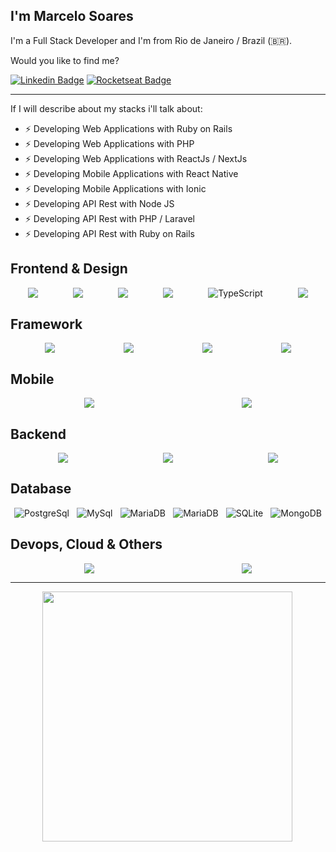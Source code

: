 <!-- # Hi there 👋 -->

<!-- <h1>Hey! <img src="https://raw.githubusercontent.com/tavareshenrique/tavareshenrique/master/gifs/Hi.gif" width="30px"></h1> -->

<h2>I'm Marcelo Soares</h2>

I'm a Full Stack Developer and I'm from Rio de Janeiro / Brazil (🇧🇷).

Would you like to find me?

[![Linkedin Badge](https://img.shields.io/badge/-Marcelo%20Soares-blue?style=flat-square&logo=Linkedin&logoColor=white&link=https://www.linkedin.com/in/mamsoares/)](https://www.linkedin.com/in/mamsoares/)
[![Rocketseat Badge](https://img.shields.io/badge/-Marcelo%20Soares-8257E6?style=flat-square&logo=apache-rocketmq&logoColor=white&link=https://app.rocketseat.com.br/me/marcelo-soares)](https://app.rocketseat.com.br/me/marcelo-soares)

<!--
[![Gmail Badge](https://img.shields.io/badge/-mamsoares@gmail.com-c14438?style=flat-square&logo=Gmail&logoColor=white&link=mailto:mamsoares@gmail.com)](mailto:mamsoares@gmail.com)
 -->

---

If I will describe about my stacks i'll talk about:

<!--ts-->

- ⚡ Developing Web Applications with Ruby on Rails
- ⚡ Developing Web Applications with PHP
- ⚡ Developing Web Applications with ReactJs / NextJs
- ⚡ Developing Mobile Applications with React Native
- ⚡ Developing Mobile Applications with Ionic
- ⚡ Developing API Rest with Node JS
- ⚡ Developing API Rest with PHP / Laravel
- ⚡ Developing API Rest with Ruby on Rails

## Frontend & Design

<div style="display:flex; flex-direction: row; align-items: center; justify-content: space-around">
  <img src="https://img.shields.io/badge/html5%20-%23E34F26.svg?&style=for-the-badge&logo=html5&logoColor=white"/>
  <img src="https://img.shields.io/badge/css3%20-%231572B6.svg?&style=for-the-badge&logo=css3&logoColor=white"/>
  <img src="https://img.shields.io/badge/-javascript%20-yellow?&style=for-the-badge&logo=javascript&logoColor=white"/>
  <!-- <img src="https://img.shields.io/badge/vuejs%20-%2335495e.svg?&style=for-the-badge&logo=vue.js&logoColor=%234FC08D"/> -->
  <!-- <img alt="Angular.js" src="https://img.shields.io/badge/angular.js%20-%23E23237.svg?&style=for-the-badge&logo=angularjs&logoColor=white"/> -->
  <img src="https://img.shields.io/badge/jquery%20-%230769AD.svg?&style=for-the-badge&logo=jquery&logoColor=white"/>
  <img alt="TypeScript" src="https://img.shields.io/badge/typescript%20-%23007ACC.svg?&style=for-the-badge&logo=typescript&logoColor=white"/>
  <img src="https://img.shields.io/badge/figma%20-%23F24E1E.svg?&style=for-the-badge&logo=figma&logoColor=white"/>
</div>

## Framework

<div style="display:flex; flex-direction: row; align-items: center; justify-content: space-around">
 <img src="https://img.shields.io/badge/ruby on rail-8d2220?&style=for-the-badge&logo=rubyonrails&logoColor=white"/>
 <img src="https://img.shields.io/badge/-laravel-7377ad?&style=for-the-badge&logo=laravel&logoColor=white"/>
 <img src="https://img.shields.io/badge/next.js%20-%23239120.svg?&style=for-the-badge&logo=next.js&logoColor=white"/>
 <img src="https://img.shields.io/badge/-bootstrap-533b78?&style=for-the-badge&logo=bootstrap&logoColor=white"/>
</div>

## Mobile

<div style="display:flex; flex-direction: row; align-items: center; justify-content: space-around">
 <img src="https://img.shields.io/badge/-react native-blue?&style=for-the-badge&logo=react&logoColor=white"/>
 <img src="https://img.shields.io/badge/-ionic-2f7df7?&style=for-the-badge&logo=ionic&logoColor=white"/>
</div>

## Backend

<div style="display:flex; flex-direction: row; align-items: center; justify-content: space-around">
 <img src="https://img.shields.io/badge/node.js%20-%23239120.svg?&style=for-the-badge&logo=node.js&logoColor=white"/>
 <img src="https://img.shields.io/badge/-php-7377ad?&style=for-the-badge&logo=php&logoColor=white"/>
 <img src="https://img.shields.io/badge/ruby%20-8d2220?&style=for-the-badge&logo=ruby&logoColor=white"/>
</div>

## Database

<div style="display:flex; flex-direction: row; align-items: center; justify-content: space-around">
 <img alt="PostgreSql" src ="https://img.shields.io/badge/postgresql-%2307405e.svg?&style=for-the-badge&logo=postgresql&logoColor=white"/>
 <img alt="MySql" src ="https://img.shields.io/badge/mysql-da6936?&style=for-the-badge&logo=mysql&logoColor=white"/>
 <img alt="MariaDB" src ="https://img.shields.io/badge/mariadb-%2307405e.svg?&style=for-the-badge&logo=mariadb&logoColor=white"/>
 <img alt="MariaDB" src ="https://img.shields.io/badge/sql server-b42e2b?&style=for-the-badge&logo=sqlserver&logoColor=white"/>
 <img alt="SQLite" src ="https://img.shields.io/badge/sqlite-%2307405e.svg?&style=for-the-badge&logo=sqlite&logoColor=white"/>
 <img alt="MongoDB" src ="https://img.shields.io/badge/mongodb-%23239120.svg?&style=for-the-badge&logo=mongodb&logoColor=white"/>
</div>

<!-- ## Unit Test
<div style="display:flex; flex-direction: row; align-items: center; justify-content: space-around">
 <img alt="Jest" src="https://img.shields.io/badge/-jest-%23C21325?style=for-the-badge&logo=jest&logoColor=white"/>
</div>
 -->

## Devops, Cloud & Others

<div style="display:flex; flex-direction: row; align-items: center; justify-content: space-around">
 <!-- <img src="https://img.shields.io/badge/azure%20-%230072C6.svg?&style=for-the-badge&logo=azure-devops&logoColor=white"/> -->
 <img src="https://img.shields.io/badge/-AWS-%23FF9900.svg?style=for-the-badge&logo=amazon-aws&logoColor=white"/>
 <!-- <img src="https://img.shields.io/badge/github%20actions%20-%232671E5.svg?&style=for-the-badge&logo=github%20actions&logoColor=white"/> -->
 <!-- <img src="https://img.shields.io/badge/docker%20-%230db7ed.svg?&style=for-the-badge&logo=docker&logoColor=white"/> -->
 <!-- <img src="https://img.shields.io/badge/kubernetes%20-%23326ce5.svg?&style=for-the-badge&logo=kubernetes&logoColor=white"/> -->
 <img src="https://img.shields.io/badge/github%20-%23121011.svg?&style=for-the-badge&logo=github&logoColor=white"/>
 <!-- <img src="https://img.shields.io/badge/shell_script%20-%23121011.svg?&style=for-the-badge&logo=gnu-bash&logoColor=white"/> -->
</div>

---

<div style="display:flex; flex-direction: row; align-items: center; justify-content: space-around">
 <!--
   <img width="400px" align="left" alt="1" src="https://github-readme-stats-mamsoares.vercel.app/api?username=mamsoares&show_icons=true&theme=dracula&count_private=true" />
 -->
  <img width="400px" align="left" alt="" src="https://github-readme-stats-mamsoares.vercel.app/api/top-langs/?username=mamsoares&count_private=true&langs_count=15&layout=compact&theme=dracula&hide=html,css" />
</div>
<!--
![](https://github-profile-summary-cards.vercel.app/api/cards/profile-details?username=mamsoares&theme=dracula)

-->

<!--
**mamsoares/mamsoares** is a ✨ _special_ ✨ repository because its `README.md` (this file) appears on your GitHub profile.

Here are some ideas to get you started:

- 🔭 I’m currently working on ...
- 🌱 I’m currently learning ...
- 👯 I’m looking to collaborate on ...
- 🤔 I’m looking for help with ...
- 💬 Ask me about ...
- 📫 How to reach me: ...
- 😄 Pronouns: ...
- ⚡ Fun fact: ...
-->
